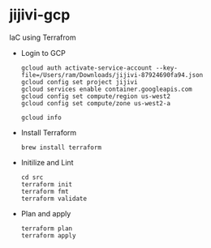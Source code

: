 # jijivi-gcp
IaC using Terrafrom


* Login to GCP
  ```
  gcloud auth activate-service-account --key-file=/Users/ram/Downloads/jijivi-87924690fa94.json
  gcloud config set project jijivi
  gcloud services enable container.googleapis.com
  gcloud config set compute/region us-west2
  gcloud config set compute/zone us-west2-a

  gcloud info
  ```

* Install Terraform
  ```
  brew install terraform
  ```

* Initilize and Lint
  ```
  cd src
  terraform init
  terraform fmt
  terraform validate
  ```

* Plan and apply
  ```
  terraform plan
  terraform apply
  ```